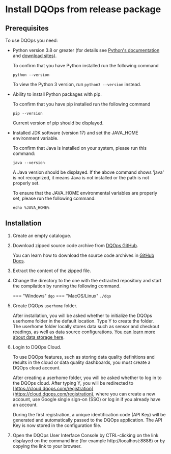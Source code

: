 # Install DQOps from release package

## Prerequisites

To use DQOps you need:

- Python version 3.8 or greater (for details see [Python's documentation](https://www.python.org/doc/) and [download sites](https://www.python.org/downloads/)).

  To confirm that you have Python installed run the following command
  ```
  python --version
  ```
  To view the Python 3 version, run `python3 --version` instead.



- Ability to install Python packages with pip.

  To confirm that you have pip installed run the following command
  ```
  pip --version
  ```
  Current version of pip should be displayed.


- Installed JDK software (version 17) and set the JAVA_HOME environment variable.

  To confirm that Java is installed on your system, please run this command:
  ```
  java --version
  ```
  A Java version should be displayed. If the above command shows 'java' is not recognized, it means Java is not
  installed or the path is not properly set.

  To ensure that the JAVA_HOME environmental variables are properly set, please run the following command:
  ```
  echo %JAVA_HOME%
  ```

## Installation

1. Create an empty catalogue.

2. Download zipped source code archive from [DQOps GitHub](https://github.com/dqops/dqo). 

    You can learn how to download the source code archives in [GitHub Docs](https://docs.github.com/en/repositories/working-with-files/using-files/downloading-source-code-archives).

3. Extract the content of the zipped file. 

4. Change the directory to the one with the extracted repository and start the compilation by running the following command.

    === "Windows"
        ```
        dqo
        ```
    === "MacOS/Linux"
        ```
        ./dqo
        ```

5. Create DQOps `userhome` folder.

    After installation, you will be asked whether to initialize the DQOps userhome folder in the default location. Type Y to create the folder.  
    The userhome folder locally stores data such as sensor and checkout readings, as well as data source configurations. [You can learn more about data storage here](../../dqo-concepts/data-storage/data-storage.md).

6. Login to DQOps Cloud.

    To use DQOps features, such as storing data quality definitions and results in the cloud or data quality dashboards, you
    must create a DQOps cloud account.
 
    After creating a userhome folder, you will be asked whether to log in to the DQOps cloud. After typing Y, you will be
    redirected to [https://cloud.dqops.com/registration](https://cloud.dqops.com/registration), where you can create a new account, use Google single sign-on (SSO) or log in if you already have an account.
 
    During the first registration, a unique identification code (API Key) will be generated and automatically passed to the DQOps application.
    The API Key is now stored in the configuration file.

7. Open the DQOps User Interface Console by CTRL-clicking on the link displayed on the command line (for example http://localhost:8888)
    or by copying the link to your browser.